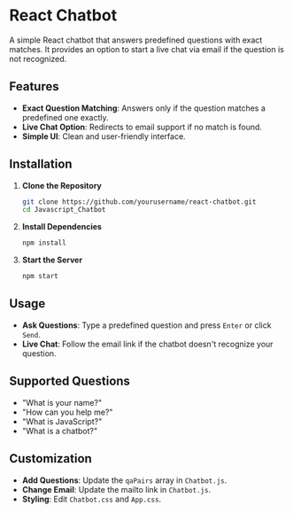 # React Chatbot

A simple React chatbot that answers predefined questions with exact matches. It provides an option to start a live chat via email if the question is not recognized.

## Features

- **Exact Question Matching**: Answers only if the question matches a predefined one exactly.
- **Live Chat Option**: Redirects to email support if no match is found.
- **Simple UI**: Clean and user-friendly interface.

## Installation

1. **Clone the Repository**

   ```bash
   git clone https://github.com/yourusername/react-chatbot.git
   cd Javascript_Chatbot

   ```

2. **Install Dependencies**

   ```bash
   npm install
   ```

3. **Start the Server**

   ```bash
   npm start
   ```

## Usage

- **Ask Questions**: Type a predefined question and press `Enter` or click `Send`.
- **Live Chat**: Follow the email link if the chatbot doesn't recognize your question.

## Supported Questions

- "What is your name?"
- "How can you help me?"
- "What is JavaScript?"
- "What is a chatbot?"

## Customization

- **Add Questions**: Update the `qaPairs` array in `Chatbot.js`.
- **Change Email**: Update the mailto link in `Chatbot.js`.
- **Styling**: Edit `Chatbot.css` and `App.css`.


